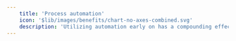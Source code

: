 ```yaml
---
    title: 'Process automation'
    icon: '$lib/images/benefits/chart-no-axes-combined.svg'
    description: 'Utilizing automation early on has a compounding effect on everything. continuous delivery, monitoring, and alerting, infrastructure-as-code, etc. allows us to move faster.'
---
```


